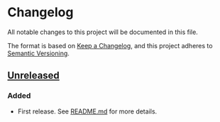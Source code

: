 # Changelog

All notable changes to this project will be documented in this file.

The format is based on [Keep a Changelog](https://keepachangelog.com/en/1.0.0/),
and this project adheres to [Semantic Versioning](https://semver.org/spec/v2.0.0.html).

## [Unreleased]

### Added

- First release. See [README.md](https://github.com/Electa-Git/LineCableModels.jl/blob/main/README.md) for more details.

[Unreleased]: https://github.com/Electa-Git/LineCableModels.jl/tree/main